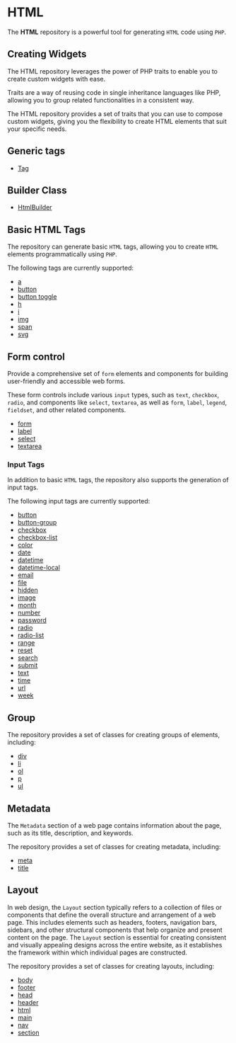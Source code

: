 # HTML

The **HTML** repository is a powerful tool for generating `HTML` code using `PHP`.

## Creating Widgets

The HTML repository leverages the power of PHP traits to enable you to create custom widgets with ease.

Traits are a way of reusing code in single inheritance languages like PHP, allowing you to group related functionalities
in a consistent way.

The HTML repository provides a set of traits that you can use to compose custom widgets, giving you the flexibility to
create HTML elements that suit your specific needs.

## Generic tags

- [Tag](/docs/tag/Tag.md)

## Builder Class

- [HtmlBuilder](/docs/builder/HtmlBuilder.md)

## Basic HTML Tags

The repository can generate basic `HTML` tags, allowing you to create `HTML` elements programmatically using `PHP`.

The following tags are currently supported:

- [a](/docs/tag/A.md)
- [button](/docs/tag/Button.md)
- [button toggle](/docs/tag/ButtonToggle.md)
- [h](/docs/tag/H.md)
- [i](/docs/tag/I.md)
- [img](/docs/tag/Img.md)
- [span](/docs/tag/Span.md)
- [svg](/docs/tag/Svg.md)

## Form control

Provide a comprehensive set of `form` elements and components for building user-friendly and accessible web forms.

These form controls include various `input` types, such as `text`, `checkbox`, `radio`, and components like `select`,
`textarea`, as well as `form`, `label`, `legend`, `fieldset`, and other related components.

- [form](/docs/form-control/Form.md)
- [label](/docs/form-control/Label.md)
- [select](/docs/form-control/Select.md)
- [textarea](/docs/form-control/TextArea.md)

### Input Tags

In addition to basic `HTML` tags, the repository also supports the generation of input tags.

The following input tags are currently supported:

- [button](/docs/form-control/input/Button.md)
- [button-group](/docs/form-control/input/ButtonGroup.md)
- [checkbox](/docs/form-control/input/Checkbox.md)
- [checkbox-list](/docs/form-control/input/CheckboxList.md)
- [color](/docs/form-control/input/Color.md)
- [date](/docs/form-control/input/Date.md)
- [datetime](/docs/form-control/input/Datetime.md)
- [datetime-local](/docs/form-control/input/DatetimeLocal.md)
- [email](/docs/form-control/input/Email.md)
- [file](/docs/form-control/input/File.md)
- [hidden](/docs/form-control/input/Hidden.md)
- [image](/docs/form-control/input/Image.md)
- [month](/docs/form-control/input/Month.md)
- [number](/docs/form-control/input/Number.md)
- [password](/docs/form-control/input/Password.md)
- [radio](/docs/form-control/input/Radio.md)
- [radio-list](/docs/form-control/input/RadioList.md)
- [range](/docs/form-control/input/Range.md)
- [reset](/docs/form-control/input/Reset.md)
- [search](/docs/form-control/input/Search.md)
- [submit](/docs/form-control/input/Submit.md)
- [text](/docs/form-control/input/Text.md)
- [time](/docs/form-control/input/Time.md)
- [url](/docs/form-control/input/Url.md)
- [week](/docs/form-control/input/Week.md)

## Group

The repository provides a set of classes for creating groups of elements, including:

- [div](/docs/group/Div.md)
- [li](/docs/group/Li.md)
- [ol](/docs/group/Ol.md)
- [p](/docs/group/P.md)
- [ul](/docs/group/Ul.md)

## Metadata

The `Metadata` section of a web page contains information about the page, such as its title, description, and keywords.

The repository provides a set of classes for creating metadata, including:

- [meta](/docs/metadata/Meta.md)
- [title](/docs/metadata/Title.md)

## Layout

In web design, the `Layout` section typically refers to a collection of files or components that define the overall
structure and arrangement of a web page. This includes elements such as headers, footers, navigation bars, sidebars, and
other structural components that help organize and present content on the page. The `Layout` section is essential for
creating consistent and visually appealing designs across the entire website, as it establishes the framework
within which individual pages are constructed.

The repository provides a set of classes for creating layouts, including:

- [body](/docs/layout/Body.md)
- [footer](/docs/layout/Footer.md)
- [head](/docs/layout/Head.md)
- [header](/docs/layout/Header.md)
- [html](/docs/layout/Html.md)
- [main](/docs/group/Main.md)
- [nav](/docs/layout/Nav.md)
- [section](/docs/layout/Section.md)
